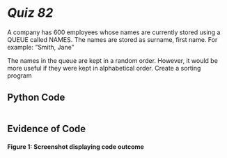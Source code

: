 # *Quiz 82* #
A company has 600 employees whose names are currently stored using a QUEUE called NAMES. The names are stored as surname, first name. For example: “Smith, Jane” 

The names in the queue are kept in a random order. However, it would be more useful if they were kept in alphabetical order. Create a sorting program 

## Python Code
```.py


```

## Evidence of Code

#### Figure 1: Screenshot displaying code outcome


